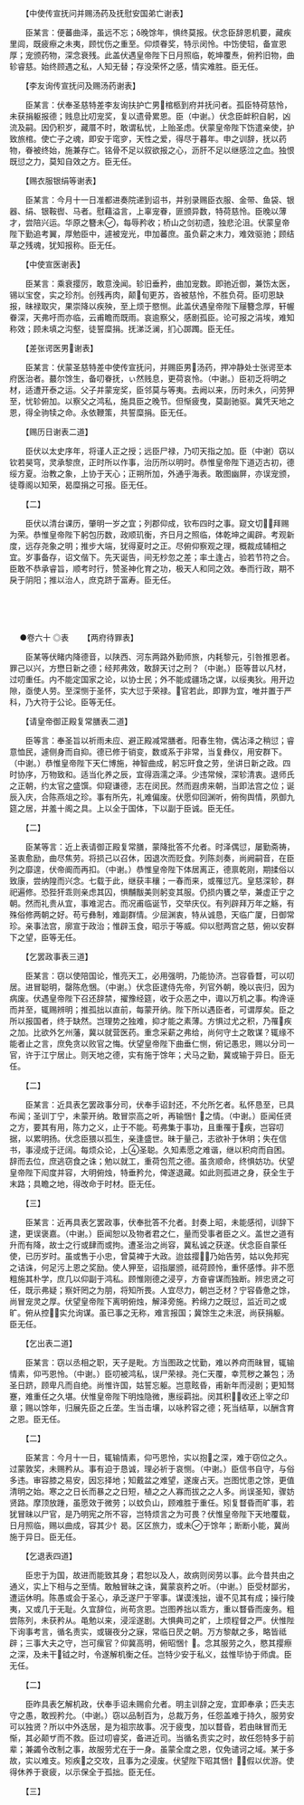 <!-- { "loadSidebar": true } -->
　　【中使传宣抚问并赐汤药及抚慰安国弟亡谢表】

　　臣某言：便蕃曲泽，虽远不忘；δ晚馀年，惧终莫报。伏念臣辞恩机要，藏疾里闾，既疲瘵之未夷，顾忧伤之重至。仰烦眷奖，特示闵怜。中饬使轺，备宣恩厚；宠颁药物，深念衰残。此盖伏遇皇帝陛下日月照临，乾坤覆焘，俯矜旧物，曲轸睿慈。始终顾遇之私，人知无替；存没荣怀之感，情实难胜。臣无任。

　　【李友询传宣抚问及赐汤药谢表】

　　臣某言：伏奉圣慈特差李友询扶护亡男棺柩到府并抚问者。孤臣特荷慈怜，未获捐躯报德；贱息比叨宠奖，复以遗骨累恩。臣（中谢。）伏念臣衅积自躬，凶流及嗣。因仍积岁，藏厝不时，敢谓私忧，上贻圣虑。伏蒙皇帝陛下饬遣亲使，护致旅棺。使亡子之魂，即安于窀穸，天性之爱，得尽于暮年。申之训辞，抚以药物，眷被终始，施兼存亡。铭骨不足以叙欲报之心，沥肝不足以继感泣之血。独恨既愆之力，莫知自效之方。臣无任。

　　【赐衣服银绢等谢表】

　　臣某言：今月十一日准都进奏院递到诏书，并别录赐臣衣服、金带、鱼袋、银器、绢、银鞍辔、马者。慰藉溢言，上辜宠眷，匪颁异数，特荷慈怜。臣晚以薄才，尝陪兴运。华原之簪未，每辱矜收；桥山之剑初遗，独悲沦沮。伏蒙皇帝陛下勤追考翼，厚勉臣中，遽被宠光，申加蕃庶。虽负薪之末力，难效驱驰；顾结草之残魂，犹知报称。臣无任。

　　【中使宣医谢表】

　　臣某言：乘衰撄厉，敢意浼闻。轸旧垂矜，曲加宠数。即驰近御，兼饬太医，锡以宝奁，实之珍剂。创残再肉，颠旬更苏，沓被慈怜，不胜负荷。臣叨恩缺报，昧禄取灾，果崇降以疾殃，至上烦于愍恻。此盖伏遇皇帝陛下屦簪念厚，轩幄眷深，天弗吁而亦临，云甫瞻而既雨。哀逾察父，感剧孤臣。论可报之涓埃，难知称效；顾未填之沟壑，徒誓糜捐。抚涕泛澜，扪心踯躅。臣无任。

　　【差张谔医男谢表】

　　臣某言：伏蒙圣慈特差中使传宣抚问，并赐臣男汤药，押冲静处士张谔至本府医治者。蕞尔馀生，备叨眷抚，ぃ然贱息，更荷哀怜。（中谢。）臣初乏将明之材，适遭开泰之运。父子并蒙宠奖，臣邻莫与等夷。去阙以来，历时未久，问劳狎至，忧轸俯加。以察父之鸿私，施具臣之晚节。但惭疲曳，莫副驰驱。冀凭天地之恩，得全驹犊之命。永依鞭策，共誓糜捐。臣无任。

　　【赐历日谢表二道】

　　臣伏以太史序年，将谨人正之授；远臣尸禄，乃叨天指之加。臣（中谢）窃以钦若昊穹，灵承黎庶，正时所以作事，治历所以明时。恭惟皇帝陛下道迈古初，德绥方夏。治教之象，上协于天心；正朔所加，外通乎海表。敢图幽屏，亦误宠颁，徒尊阁以知荣，曷糜捐之可报。臣无任。

　　【二】

　　臣伏以清台课历，肇明一岁之宜；列郡仰成，钦布四时之事。窥文切，拜赐为荣。恭惟皇帝陛下躬包历数，政顺玑衡，齐日月之照临，体乾坤之阖辟。考观新度，远存尧象之明；推步大端，犹得夏时之正。尽俯仰察观之理，概裁成辅相之宜。岁事备存，诏文偕下。先天诞告，间无杪忽之差；率土逢占，验若节符之合。臣敢不恭承睿旨，顺考时行，赞圣神化育之功，极天人和同之效。奉而行政，期不戾于阴阳；推以治人，庶克跻于富寿。臣无任。 
　

　




　

　
●卷六十
◎表
　　【两府待罪表】

　　臣某等伏睹内降德音，以陕西、河东两路外勤师旅，内耗黎元，引咎推恩者。罪己以兴，方懋日新之德；经邦弗效，敢辞天讨之刑？（中谢。）臣等昔以凡材，过叨重任。内不能定国家之论，以协士民；外不能成疆场之谋，以绥夷狄。用开边隙，亟使人劳。至深恻于圣怀，实大愆于荣禄。官若此，即罪为宜，唯并置于严科，乃大符于公论。臣等无任。

　　【请皇帝御正殿复常膳表二道】

　　臣等言：奉圣旨以祈雨未应、避正殿减常膳者。阳春生物，偶沾泽之稍愆；睿意恤民，遽侧身而自抑。德已修于销变，数或系于非常，当复彝仪，用安群下。（中谢。）恭惟皇帝陛下天仁博施，神智曲成，躬忘旰食之劳，坐讲日新之政。四时协序，万物致和。适当化养之辰，宜得涵濡之泽。少违常候，深轸清衷。退师氏之正朝，约太官之盛馔。仰窥谦德，志在闵民。然而遐虏来朝，当即法宫之位；诞辰入庆，合陈燕俎之珍。事有所先，礼难偏废。伏愿仰回渊听，俯徇舆情，夙御九筵之居，并羞十阁之具。上以全于国体，下以副于臣诚。臣无任。

　　【二】

　　臣某等言：近上表请御正殿复常膳，蒙降批答不允者。时泽偶愆，屡勤斋祷，圣衷愈励，曲尽焦劳。将损己以召休，因退次而贬食。列陈剡奏，尚阙嗣音，在臣列之靡遑，伏帝阍而再扣。（中谢。）恭惟皇帝陛下体居离正，德禀乾刚，期揉俗以致康，尝纳隍而兴念。七载于此，继获丰穰；一春而来，或罹愆亢。皇慈深轸，群祀遍修。恐狴犴乖则亲虑其囚，惧黼黻美则躬变其服。仍损内饔之举，兼虚正宁之朝。然而礼贵从宜，事难泥古。而况甫临诞节，交举庆仪。有列辟拜万年之觞，有殊俗修两朝之好。苟亏彝制，难副群情。少屈渊衷，特从诚恳，天临广厦，日御常珍。亲事法宫，廓宣于政治；惟辟玉食，昭示于等威。仰以慰两宫之慈，俯以安群下之望，臣等无任。

　　【乞罢政事表三道】

　　臣某言：窃以使陪国论，惟亮天工，必用强明，乃能协济。岂容昏瞀，可以叨居。进冒聪明，罄陈危悃。（中谢。）伏念臣逮侍先帝，列官外朝，晚以丧归，因为病废。伏遇皇帝陛下召还辞禁，擢豫经筵，收于众恶之中，诹以万机之事。构谗诬而并至，辄赐辨明；推孤拙以直前，每蒙开纳。陛下所以遇臣者，可谓厚矣。臣之所以报国者，终于缺然。岂理势之独难，抑才能之素薄。方惧过尤之积，乃罹疾之加。比欲外乞州藩，冀以就营医药。重念采薪之弗给，尚何守土之敢谋？辄缘不能者止之言，庶免贪以败官之悔。伏望皇帝陛下曲垂仁恻，俯记愚忠，赐以分司一官，许于江宁居止。则天地之德，实有施于馀年；犬马之勤，冀或输于异日。臣无任。

　　【二】

　　臣某言：近具表乞罢政事分司，伏奉手诏封还，不允所乞者。私怀恳至，已具布闻；圣训丁宁，未蒙开纳。敢冒崇高之听，再输悃忄之情。（中谢。）臣闻任贤之方，要其有用，陈力之义，止于不能。苟弗集于事功，且重罹于疾，岂容叨据，以累明扬。伏念臣猥以孤生，亲逢盛世。昧于量己，志欲补于休明；失在信书，事浸成于迂阔。每烦众论，上圣聪。久知素愿之难谐，继以积疴而自困。辞而去位，庶逃窃食之诛；勉以就工，重荷包荒之德。虽贪顺命，终惧妨功。伏望皇帝陛下闳度并容，大明俯烛，特垂矜允，俾遂退藏。如此则孤进之身，获全生于末路；具瞻之地，得改命于时材。臣无任。

　　【三】

　　臣某言：近再具表乞罢政事，伏奉批答不允者。封奏上昭，未能感彻，训辞下逮，更误褒嘉。（中谢。）臣闻恕以及物者君之仁，量而受事者臣之义。盖世之道有升而有降，故士之行或肆而或拘。遭圣治之尚容，冀私诚之获遂。伏念臣自蒙任使，已历岁时。虽或售于小忠，曾莫裨于大政。迨兹撄，乃始告劳，姑以免邦宪之诘诛，何足污上恩之奖励。使人狎至，诏指屡颁，祗荷顾怜，重怀感悸。非不愿粗施其朴学，庶几以仰副于鸿私。顾惟刚德之浸亨，方奋睿谋而独断。辨忠贤之可任，既示弗疑；察奸罔之为朋，将知所畏。人宜尽力，朝岂乏材？宁容昏惫之馀，尚冒宠灵之厚。伏望皇帝陛下离明俯烛，解泽旁施。矜绵力之既愆，监近司之或旷。俯从控，实允询谋。虽已事之无称，难言报国；冀馀生之未泯，尚获捐躯。臣无任。

　　【乞出表二道】

　　臣某言：窃以丞相之职，天子是毗。方当图政之忧勤，难以养疴而昧冒，辄输情素，仰丐恩怜。（中谢。）臣叨被鸿私，误尸荣禄。尧仁天覆，幸荒秽之兼包；汤圣日跻，顾卑凡而自绝。尚惟许国，姑誓忘躯。岂意眩昏，甫新年而浸剧；更知驽蹇，难重任之久堪。伏惟皇帝陛下明烛隐微，惠绥羁拙。闵其积，收还上宰之印章；赐以馀年，归展先臣之丘垄。生当击壤，以咏矜容之德；死当结草，以酬含育之恩。臣无任。

　　【二】

　　臣某言：今月十一日，辄输情素，仰丐恩怜，实以抱之深，难于窃位之久。过蒙敦奖，未赐矜从。事有迫于恳诚，理必祈于哀恻。（中谢。）臣信书自守，与俗多违。审容膝之易安，因忘择地；知戴盆之难望，遂废占天。岂图忧患之馀，更值清明之始。寒之之日长而暴之之日短，植之之人寡而拔之之人多。尚误圣知，骤妨贤路。摩顶放踵，虽愿效于微劳；以蚊负山，顾难胜于重任。矧复瞀昏而旷事，若犹冒昧以尸官，是乃明宪之所不容，岂特烦言之为可畏？伏惟皇帝陛下天地覆载，日月照临，赐以曲成，容其少忄曷。区区旅力，或未于馀年；断断小能，冀尚施于异日。臣无任。

　　【乞退表四道】

　　臣忠于为国，故进而能致其身；君恕以及人，故病则闵劳以事。此今昔共由之通义，实上下相与之至情。敢触冒昧之诛，冀蒙哀矜之听。（中谢。）臣受材鄙劣，遭运休明。陈愚或会于圣心，承乏遂尸于宰事。谋谟浅拙，谩不见其有成；操行陵夷，又或几于无耻。久宜辞位，尚苟贪恩。岂图养拙以乖方，重以瞀昏而废务。粗尝陈列，未获矜从。黾勉以来，浸淫遂剧。大惧典司之旷，上烦程督之严。伏惟陛下询事考言，循名责实，或辍夜分之寐，常临日昃之朝。万方黎献之多，略皆祗辟；三事大夫之守，岂可瘰官？仰冀高明，俯昭悃忄。念其服劳之久，愍其撄瘵之深，及未干钺之时，令遂解机衡之任。岂特少安于私义，兹惟毕协于师虞。臣无任。

　　【二】

　　臣昨具表乞解机政，伏奉手诏未赐俞允者。明主训辞之宠，宜即奉承；匹夫志守之愚，敢觊矜允。（中谢。）窃以品制百为，总裁万务，任怨盖难于持久，服劳安可以独贤？所以中外迭居，是为祖宗故事。况于疲曳，加以瞀昏，若由昧冒而无惭，其必颠ザ而不救。臣过叨睿奖，备进近司。当循名责实之时，故任怨特多于前辈；兼蠲令改制之事，故服劳尤在于一身。虽蒙全度之恩，仅免谴诃之域。某于多故，实以难支。矧疾之交攻，且事为之浸废。伏望陛下昭其悃忄，假以优游。使得休养于衰疲，以示保全于孤拙。臣无任。

　　【三】

